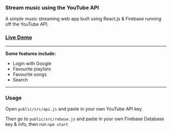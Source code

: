 
### Stream music using the YouTube API

A simple music streaming web app built using React.js & Firebase running off the YouTube API.

### [Live Demo](http://younoob.herokuapp.com/)

---
**Some features include:**
* Login with Google
* Favourite playlists
* Favourite songs
* Search
---
### Usage
Open `public/src/api.js` and paste in your own YouTube API key.

Then go to `public/src/rebase.js` and paste in your own Firebase Database key & info, then run `npm start`
